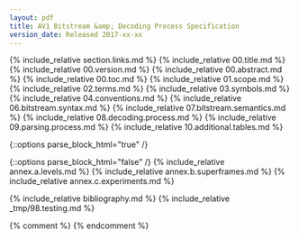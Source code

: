 ```yaml
---
layout: pdf
title: AV1 Bitstream &amp; Decoding Process Specification
version_date: Released 2017-xx-xx
---
```


{% include_relative section.links.md %}
{% include_relative 00.title.md %}
{% include_relative 00.version.md %}
{% include_relative 00.abstract.md %}
{% include_relative 00.toc.md %}
{% include_relative 01.scope.md %}
{% include_relative 02.terms.md %}
{% include_relative 03.symbols.md %}
{% include_relative 04.conventions.md %}
{% include_relative 06.bitstream.syntax.md %}
{% include_relative 07.bitstream.semantics.md %}
{% include_relative 08.decoding.process.md %}
{% include_relative 09.parsing.process.md %}
{% include_relative 10.additional.tables.md %}

{::options parse_block_html="true" /}
<div class="annex">
{::options parse_block_html="false" /}
{% include_relative annex.a.levels.md %}
{% include_relative annex.b.superframes.md %}
{% include_relative annex.c.experiments.md %}
</div>

{% include_relative bibliography.md %}
{% include_relative _tmp/98.testing.md %}

{% comment %}
{% endcomment %}
